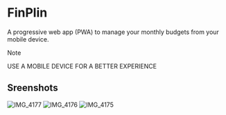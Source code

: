 # FinPlin

A progressive web app (PWA) to manage your monthly budgets from your mobile device.

> [!NOTE]
> USE A MOBILE DEVICE FOR A BETTER EXPERIENCE

## Sreenshots

![IMG_4177](https://github.com/user-attachments/assets/8f155b5b-cbc4-4a50-a5e2-581c39f37ab0)
![IMG_4176](https://github.com/user-attachments/assets/ab432773-3581-4352-937b-a4a94d5524bf)
![IMG_4175](https://github.com/user-attachments/assets/a5645081-c5a2-489f-8904-0e8c7b13c74c)
